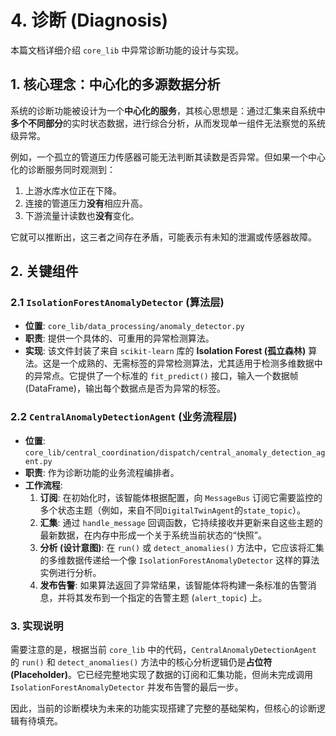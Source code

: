 # 4. 诊断 (Diagnosis)

本篇文档详细介绍 `core_lib` 中异常诊断功能的设计与实现。

## 1. 核心理念：中心化的多源数据分析

系统的诊断功能被设计为一个**中心化的服务**，其核心思想是：通过汇集来自系统中**多个不同部分**的实时状态数据，进行综合分析，从而发现单一组件无法察觉的系统级异常。

例如，一个孤立的管道压力传感器可能无法判断其读数是否异常。但如果一个中心化的诊断服务同时观测到：
1.  上游水库水位正在下降。
2.  连接的管道压力**没有**相应升高。
3.  下游流量计读数也**没有**变化。

它就可以推断出，这三者之间存在矛盾，可能表示有未知的泄漏或传感器故障。

## 2. 关键组件

### 2.1 `IsolationForestAnomalyDetector` (算法层)

*   **位置**: `core_lib/data_processing/anomaly_detector.py`
*   **职责**: 提供一个具体的、可重用的异常检测算法。
*   **实现**: 该文件封装了来自 `scikit-learn` 库的 **Isolation Forest (孤立森林)** 算法。这是一个成熟的、无需标签的异常检测算法，尤其适用于检测多维数据中的异常点。它提供了一个标准的 `fit_predict()` 接口，输入一个数据帧(DataFrame)，输出每个数据点是否为异常的标签。

### 2.2 `CentralAnomalyDetectionAgent` (业务流程层)

*   **位置**: `core_lib/central_coordination/dispatch/central_anomaly_detection_agent.py`
*   **职责**: 作为诊断功能的业务流程编排者。
*   **工作流程**:
    1.  **订阅**: 在初始化时，该智能体根据配置，向 `MessageBus` 订阅它需要监控的多个状态主题（例如，来自不同`DigitalTwinAgent`的`state_topic`）。
    2.  **汇集**: 通过 `handle_message` 回调函数，它持续接收并更新来自这些主题的最新数据，在内存中形成一个关于系统当前状态的“快照”。
    3.  **分析 (设计意图)**: 在 `run()` 或 `detect_anomalies()` 方法中，它应该将汇集的多维数据传递给一个像 `IsolationForestAnomalyDetector` 这样的算法实例进行分析。
    4.  **发布告警**: 如果算法返回了异常结果，该智能体将构建一条标准的告警消息，并将其发布到一个指定的告警主题 (`alert_topic`) 上。

### 3. 实现说明

需要注意的是，根据当前 `core_lib` 中的代码，`CentralAnomalyDetectionAgent` 的 `run()` 和 `detect_anomalies()` 方法中的核心分析逻辑仍是**占位符 (Placeholder)**。它已经完整地实现了数据的订阅和汇集功能，但尚未完成调用 `IsolationForestAnomalyDetector` 并发布告警的最后一步。

因此，当前的诊断模块为未来的功能实现搭建了完整的基础架构，但核心的诊断逻辑有待填充。
